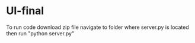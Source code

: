 # UI-final

To run code download zip file navigate to folder where server.py is located then run "python server.py"
